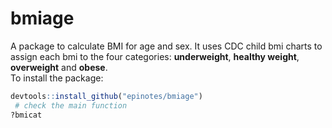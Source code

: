 # bmiage 

A package to calculate BMI for age and sex. It uses CDC child bmi charts to assign each bmi to the four categories: **underweight**, **healthy weight**, **overweight** and **obese**.  
To install the package:
```r
devtools::install_github("epinotes/bmiage")
 # check the main function
?bmicat
```
